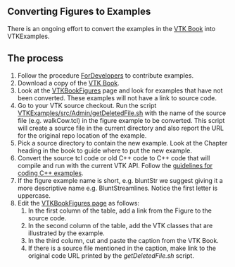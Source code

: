 ## Converting Figures to Examples

There is an ongoing effort to convert the examples in the [VTK Book](http://www.kitware.com/products/books/VTKTextbook.pdf) into VTKExamples.

## The process

1. Follow the procedure [ForDevelopers](../ForDevelopers) to contribute examples.
2. Download a copy of the [VTK Book](http://www.kitware.com/products/books/VTKTextbook.pdf).
3. Look at the [VTKBookFigures](../../VTKBookFigures) page and look for examples that have not been converted. These examples will not have a link to source code.
4. Go to your VTK source checkout. Run the script [VTKExamples/src/Admin/getDeletedFile.sh](https://github.com/ajpmaclean/VTKEx/blob/master/src/Admin/getDeletedFile.sh) with the name of the source file (e.g. walkCow.tcl) in the figure example to be converted. This script will create a source file in the current directory and also report the URL for the original repo location of the example.
5. Pick a source directory to contain the new example. Look at the Chapter heading in the book to guide where to put the new example.
6. Convert the source tcl code or old C++ code to C++ code that will compile and run with the current VTK API. Follow the [guidelines for coding C++ examples](../Guidelines).
7. If the figure example name is short, e.g. bluntStr we suggest giving it a more descriptive name e.g. BluntStreamlines. Notice the first letter is uppercase.
8. Edit the [VTKBookFigures page](../../VTKBookFigures) as follows:
    1. In the first column of the table, add a link from the Figure to the source code.
    2. In the second column of the table, add the VTK classes that are illustrated by the example.
    3. In the third column, cut and paste the caption from the VTK Book.
    4. If there is a source file mentioned in the caption, make link to the original code URL printed by the *getDeletedFile.sh* script.
